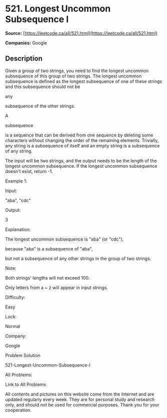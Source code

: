 # 521. Longest Uncommon Subsequence I

**Source:** [https://leetcode.ca/all/521.html](https://leetcode.ca/all/521.html)

**Companies:** Google

## Description

Given a group of two strings, you need to find the longest uncommon subsequence of this
        group of two strings.
        The longest uncommon subsequence is defined as the longest subsequence of one of these
        strings and this subsequence should not be

any

subsequence of the other strings.

A

subsequence

is a sequence that can be derived from one sequence by deleting some
        characters without changing the order of the remaining elements. Trivially, any string is a
        subsequence of itself and an empty string is a subsequence of any string.

The input will be two strings, and the output needs to be the length of the longest uncommon
        subsequence. If the longest uncommon subsequence doesn't exist, return -1.

Example 1:

Input:

"aba", "cdc"

Output:

3

Explanation:

The longest uncommon subsequence is "aba" (or "cdc"),

because "aba" is a subsequence of "aba",

but not a subsequence of any other strings in the group of two strings.

Note:

Both strings' lengths will not exceed 100.

Only letters from a ~ z will appear in input strings.

Difficulty:

Easy

Lock:

Normal

Company:

Google

Problem Solution

521-Longest-Uncommon-Subsequence-I

All Problems:

Link to All Problems

All contents and pictures on this website come from the Internet and are updated regularly every week. They are for personal study and research only, and should not be used for commercial purposes. Thank you for your cooperation.

